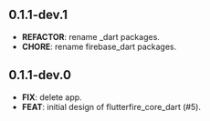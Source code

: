 ## 0.1.1-dev.1

 - **REFACTOR**: rename _dart packages.
 - **CHORE**: rename firebase_dart packages.

## 0.1.1-dev.0

 - **FIX**: delete app.
 - **FEAT**: initial design of flutterfire_core_dart (#5).